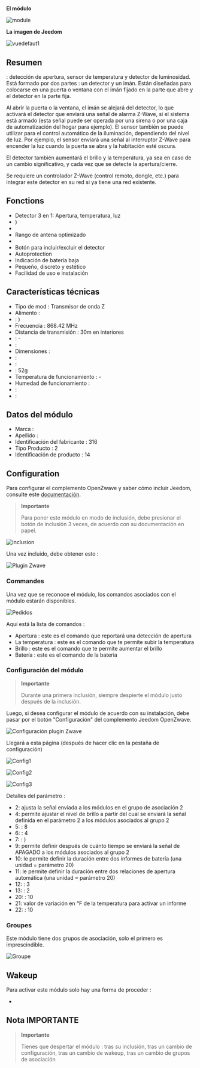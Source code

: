 # 

**El módulo**

![module](images/philio.pst02c/module.jpg)

**La imagen de Jeedom**

![vuedefaut1](images/philio.pst02c/vuedefaut1.jpg)

## Resumen

 : detección de apertura, sensor de temperatura y detector de luminosidad. Está formado por dos partes : un detector y un imán. Están diseñadas para colocarse en una puerta o ventana con el imán fijado en la parte que abre y el detector en la parte fija.

Al abrir la puerta o la ventana, el imán se alejará del detector, lo que activará el detector que enviará una señal de alarma Z-Wave, si el sistema está armado (esta señal puede ser operada por una sirena o por una caja de automatización del hogar para ejemplo). El sensor también se puede utilizar para el control automático de la iluminación, dependiendo del nivel de luz. Por ejemplo, el sensor enviará una señal al interruptor Z-Wave para encender la luz cuando la puerta se abra y la habitación esté oscura.

El detector también aumentará el brillo y la temperatura, ya sea en caso de un cambio significativo, y cada vez que se detecte la apertura/cierre.

Se requiere un controlador Z-Wave (control remoto, dongle, etc.) para integrar este detector en su red si ya tiene una red existente.

## Fonctions

-   Detector 3 en 1: Apertura, temperatura, luz
-   )
-   
-   Rango de antena optimizado
-   
-   Botón para incluir/excluir el detector
-   Autoprotection
-   Indicación de batería baja
-   Pequeño, discreto y estético
-   Facilidad de uso e instalación

## Características técnicas

-   Tipo de mod : Transmisor de onda Z
-   Alimento : 
-    : )
-   Frecuencia : 868.42 MHz
-   Distancia de transmisión : 30m en interiores
-    : -
-    : 
-   Dimensiones :
  -    : 
  -    : 
-    : 52g
-   Temperatura de funcionamiento : -
-   Humedad de funcionamiento : 
-    : 
-    : 

## Datos del módulo

-   Marca : 
-   Apellido : 
-   Identificación del fabricante : 316
-   Tipo Producto : 2
-   Identificación de producto : 14

## Configuration

Para configurar el complemento OpenZwave y saber cómo incluir Jeedom, consulte este [documentación](https://doc.jeedom.com/es_ES/plugins/automation%20protocol/openzwave/).

> **Importante**
>
> Para poner este módulo en modo de inclusión, debe presionar el botón de inclusión 3 veces, de acuerdo con su documentación en papel.

![inclusion](images/philio.pst02c/inclusion.jpg)

Una vez incluido, debe obtener esto :

![Plugin Zwave](images/philio.pst02c/information.jpg)

### Commandes

Una vez que se reconoce el módulo, los comandos asociados con el módulo estarán disponibles.

![Pedidos](images/philio.pst02c/commandes.jpg)

Aquí está la lista de comandos :

-   Apertura : este es el comando que reportará una detección de apertura
-   La temperatura : este es el comando que te permite subir la temperatura
-   Brillo : este es el comando que te permite aumentar el brillo
-   Batería : este es el comando de la bateria

### Configuración del módulo

> **Importante**
>
> Durante una primera inclusión, siempre despierte el módulo justo después de la inclusión.

Luego, si desea configurar el módulo de acuerdo con su instalación, debe pasar por el botón "Configuración" del complemento Jeedom OpenZwave.

![Configuración plugin Zwave](images/plugin/bouton_configuration.jpg)

Llegará a esta página (después de hacer clic en la pestaña de configuración)

![Config1](images/philio.pst02c/config1.jpg)

![Config2](images/philio.pst02c/config2.jpg)

![Config3](images/philio.pst02c/config3.jpg)

Detalles del parámetro :

-   2: ajusta la señal enviada a los módulos en el grupo de asociación 2
-   4: permite ajustar el nivel de brillo a partir del cual se enviará la señal definida en el parámetro 2 a los módulos asociados al grupo 2
-   5:  : 8
-   6:  : 4
-   7:  : )
-   9: permite definir después de cuánto tiempo se enviará la señal de APAGADO a los módulos asociados al grupo 2
-   10: le permite definir la duración entre dos informes de batería (una unidad = parámetro 20)
-   11: le permite definir la duración entre dos relaciones de apertura automática (una unidad = parámetro 20)
-   12:  : 3
-   13:  : 2
-   20:  : 10
-   21: valor de variación en °F de la temperatura para activar un informe
-   22:  : 10

### Groupes

Este módulo tiene dos grupos de asociación, solo el primero es imprescindible.

![Groupe](images/philio.pst02c/groupe.jpg)

## Wakeup

Para activar este módulo solo hay una forma de proceder :

-   

## Nota IMPORTANTE

> **Importante**
>
> Tienes que despertar el módulo : tras su inclusión, tras un cambio de configuración, tras un cambio de wakeup, tras un cambio de grupos de asociación
